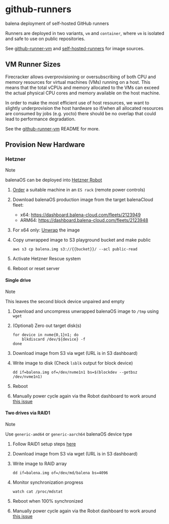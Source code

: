 # github-runners

balena deployment of self-hosted GitHub runners

Runners are deployed in two variants, `vm` and `container`, where `vm` is
isolated and safe to use on public repositories.

See [github-runner-vm](https://github.com/product-os/github-runner-vm) and
[self-hosted-runners](https://github.com/product-os/self-hosted-runners) for
image sources.

## VM Runner Sizes

Firecracker allows overprovisioning or oversubscribing of both CPU and memory
resources for virtual machines (VMs) running on a host. This means that the
total vCPUs and memory allocated to the VMs can exceed the actual physical CPU
cores and memory available on the host machine.

In order to make the most efficient use of host resources, we want to slightly
underprovision the host hardware so if/when all allocated resources are consumed
by jobs (e.g. yocto) there should be no overlap that could lead to performance
degradation.

See the [github-runner-vm](https://github.com/product-os/github-runner-vm)
README for more.

## Provision New Hardware

### Hetzner

<!-- prettier-ignore -->
> [!NOTE]
> balenaOS can be deployed into [Hetzner Robot](https://robot.your-server.de/server)

1. [Order](https://robot.your-server.de/order) a suitable machine in an
   `ES rack` (remote power controls)
2. Download balenaOS production image from the target balenaCloud fleet:
   - x64: <https://dashboard.balena-cloud.com/fleets/2123949>
   - ARM64: <https://dashboard.balena-cloud.com/fleets/2123948>
3. For x64 only:
   [Unwrap](https://github.com/balena-os/balena-image-flasher-unwrap) the image
4. Copy unwrapped image to S3 playground bucket and make public

   ```shell
   aws s3 cp balena.img s3://{{bucket}}/ --acl public-read
   ```

5. Activate Hetzner Rescue system
6. Reboot or reset server

#### Single drive

<!-- prettier-ignore -->
> [!NOTE]
> This leaves the second block device unpaired and empty

1. Download and uncompress unwrapped balenaOS image to `/tmp` using `wget`
2. (Optional) Zero out target disk(s)

   ```shell
   for device in nvme{0,1}n1; do
       blkdiscard /dev/${device} -f
   done
   ```

3. Download image from S3 via wget (URL is in S3 dashboard)

4. Write image to disk (Check `lsblk` output for block device)

   ```shell
   dd if=balena.img of=/dev/nvme1n1 bs=$(blockdev --getbsz /dev/nvme1n1)
   ```

5. Reboot
6. Manually power cycle again via the Robot dashboard to work around
   [this issue](https://balena.fibery.io/Inputs/Pattern/Generic-x86_64-GPT-with-sw-RAID1-does-not-come-up-after-initial-flash-without-additional-power-cycle-4510)

#### Two drives via RAID1

<!-- prettier-ignore -->
> [!NOTE]
> Use `generic-amd64` or `generic-aarch64` balenaOS device type

1. Follow RAID1 setup steps
   [here](https://github.com/balena-os/meta-balena/blob/master/docs/raid.md)
2. Download image from S3 via wget (URL is in S3 dashboard)
3. Write image to RAID array

   ```shell
   dd if=balena.img of=/dev/md/balena bs=4096
   ```

4. Monitor synchronization progress

   ```shell
   watch cat /proc/mdstat
   ```

5. Reboot when 100% synchronized
6. Manually power cycle again via the Robot dashboard to work around
   [this issue](https://balena.fibery.io/Inputs/Pattern/Generic-x86_64-GPT-with-sw-RAID1-does-not-come-up-after-initial-flash-without-additional-power-cycle-4510)

